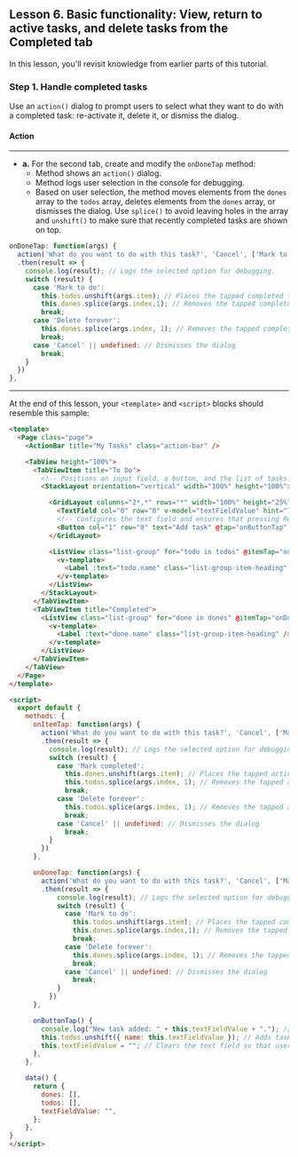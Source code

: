 ## Lesson 6. Basic functionality: View, return to active tasks, and delete tasks from the Completed tab

In this lesson, you'll revisit knowledge from earlier parts of this tutorial.

### Step 1. Handle completed tasks

Use an `action()` dialog to prompt users to select what they want to do with a completed task: re-activate it, delete it, or dismiss the dialog.

#### Action

<hr data-action="start" />

* **a.** For the second tab, create and modify the `onDoneTap` method:
  * Method shows an `action()` dialog.
  * Method logs user selection in the console for debugging.
  * Based on user selection, the method moves elements from the `dones` array to the `todos` array, deletes elements from the `dones` array, or dismisses the dialog. Use `splice()` to avoid leaving holes in the array and `unshift()` to make sure that recently completed tasks are shown on top.

```JavaScript
onDoneTap: function(args) { 
  action('What do you want to do with this task?', 'Cancel', ['Mark to do', 'Delete forever'])
  .then(result => { 
    console.log(result); // Logs the selected option for debugging. 
    switch (result) { 
      case 'Mark to do':
        this.todos.unshift(args.item); // Places the tapped completed task at the top of the to do tasks. 
        this.dones.splice(args.index,1); // Removes the tapped completed task. 
        break; 
      case 'Delete forever': 
        this.dones.splice(args.index, 1); // Removes the tapped completed task. 
        break; 
      case 'Cancel' || undefined: // Dismisses the dialog 
        break; 
    } 
  }) 
},
```
<hr data-action="end" />





At the end of this lesson, your `<template>` and `<script>` blocks should resemble this sample:

```HTML
<template>
  <Page class="page">
    <ActionBar title="My Tasks" class="action-bar" />

    <TabView height="100%">
      <TabViewItem title="To Do">
        <!-- Positions an input field, a button, and the list of tasks in a vertical stack. -->
        <StackLayout orientation="vertical" width="100%" height="100%">

          <GridLayout columns="2*,*" rows="*" width="100%" height="25%">
            <TextField col="0" row="0" v-model="textFieldValue" hint="Type new task..." editable="true" @returnPress="onButtonTap" />
            <!-- Configures the text field and ensures that pressing Return on the keyboard produces the same result as tapping the button. -->
            <Button col="1" row="0" text="Add task" @tap="onButtonTap" />
          </GridLayout>

          <ListView class="list-group" for="todo in todos" @itemTap="onItemTap" style="height:75%">
            <v-template>
              <Label :text="todo.name" class="list-group-item-heading" />
            </v-template>
          </ListView>
        </StackLayout>
      </TabViewItem>
      <TabViewItem title="Completed">
        <ListView class="list-group" for="done in dones" @itemTap="onDoneTap" style="height:75%">
          <v-template>
            <Label :text="done.name" class="list-group-item-heading" />
          </v-template>
        </ListView>
      </TabViewItem>
    </TabView>
  </Page>
</template>

<script>
  export default {
    methods: {
      onItemTap: function(args) {
        action('What do you want to do with this task?', 'Cancel', ['Mark completed', 'Delete forever']) 
        .then(result => { 
          console.log(result); // Logs the selected option for debugging.
          switch (result) {
            case 'Mark completed': 
              this.dones.unshift(args.item); // Places the tapped active task at the top of the completed tasks.
              this.todos.splice(args.index, 1); // Removes the tapped active  task.
              break;
            case 'Delete forever':
              this.todos.splice(args.index, 1); // Removes the tapped active task.
              break; 
            case 'Cancel' || undefined: // Dismisses the dialog
              break; 
          }
        })
      },

      onDoneTap: function(args) { 
        action('What do you want to do with this task?', 'Cancel', ['Mark to do', 'Delete forever'])
        .then(result => { 
            console.log(result); // Logs the selected option for debugging. 
            switch (result) { 
              case 'Mark to do':
                this.todos.unshift(args.item); // Places the tapped completed task at the top of the to do tasks. 
                this.dones.splice(args.index,1); // Removes the tapped completed task. 
                break; 
              case 'Delete forever': 
                this.dones.splice(args.index, 1); // Removes the tapped completed task. 
                break; 
              case 'Cancel' || undefined: // Dismisses the dialog 
                break; 
            } 
          }) 
      },

      onButtonTap() {
        console.log("New task added: " + this.textFieldValue + "."); // Logs the newly added task in the console for debugging.
        this.todos.unshift({ name: this.textFieldValue }); // Adds tasks in the ToDo array. Newly added tasks are immediately shown on the screen.
        this.textFieldValue = ""; // Clears the text field so that users can start adding new tasks immediately.
      },
    },

    data() {
      return {
        dones: [],
        todos: [],
        textFieldValue: "",
      };
    },
}
</script>
```